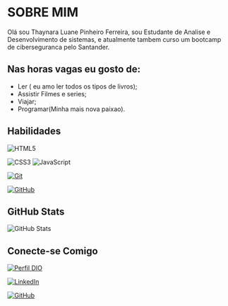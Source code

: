 # SOBRE MIM
Olá sou Thaynara Luane Pinheiro Ferreira, sou Estudante de Analise e Desenvolvimento de sistemas, e atualmente tambem curso um bootcamp de ciberseguranca pelo Santander.

## Nas horas vagas eu gosto de:
- Ler ( eu amo ler todos os tipos de livros);
- Assistir Filmes e series;
- Viajar;
- Programar(Minha mais nova paixao).

## Habilidades
![HTML5](https://img.shields.io/badge/HTML5-000?style=for-the-badge&logo=html5)

![CSS3](https://img.shields.io/badge/CSS3-000?style=for-the-badge&logo=css3&logoColor=264CE4)
![JavaScript](https://img.shields.io/badge/JavaScript-000?style=for-the-badge&logo=javascript&logoColor=30A3DC)

[![Git](https://img.shields.io/badge/Git-000?style=for-the-badge&logo=git&logoColor=E94D5F)](https://git-scm.com/doc) 

[![GitHub](https://img.shields.io/badge/GitHub-000?style=for-the-badge&logo=github&logoColor=30A3DC)](https://docs.github.com/)


## GitHub Stats
![GitHub Stats](https://github-readme-stats.vercel.app/api?username=thaynaraferreira913&theme=transparent&bg_color=000&border_color=30A3DC&show_icons=true&icon_color=30A3DC&title_color=E94D5F&text_color=FFF)

## Conecte-se Comigo

[![Perfil DIO](https://img.shields.io/badge/-Meu%20Perfil%20na%20DIO-30A3DC?style=for-the-badge)](https://www.dio.me/users/thaynaraferreirap)

[![LinkedIn](https://img.shields.io/badge/LinkedIn-000?style=for-the-badge&logo=linkedin&logoColor=0E76A8)](https://www.linkedin.com/in/thaynara-luane-ferreira-15536b236/)

[![GitHub](https://img.shields.io/badge/GitHub-000?style=for-the-badge&logo=github)](https://github.com/thaynaraferreira913)